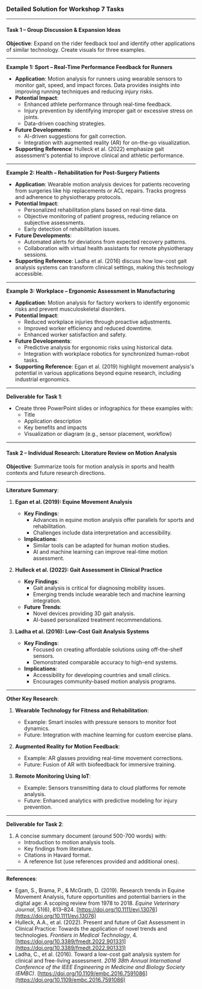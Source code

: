 ### **Detailed Solution for Workshop 7 Tasks**

---

#### **Task 1 – Group Discussion & Expansion Ideas**

**Objective**: Expand on the rider feedback tool and identify other applications of similar technology. Create visuals for three examples.

---

**Example 1: Sport – Real-Time Performance Feedback for Runners**
- **Application**: Motion analysis for runners using wearable sensors to monitor gait, speed, and impact forces. Data provides insights into improving running techniques and reducing injury risks.
- **Potential Impact**:
  - Enhanced athlete performance through real-time feedback.
  - Injury prevention by identifying improper gait or excessive stress on joints.
  - Data-driven coaching strategies.
- **Future Developments**:
  - AI-driven suggestions for gait correction.
  - Integration with augmented reality (AR) for on-the-go visualization.
- **Supporting Reference**: Hulleck et al. (2022) emphasize gait assessment's potential to improve clinical and athletic performance.

---

**Example 2: Health – Rehabilitation for Post-Surgery Patients**
- **Application**: Wearable motion analysis devices for patients recovering from surgeries like hip replacements or ACL repairs. Tracks progress and adherence to physiotherapy protocols.
- **Potential Impact**:
  - Personalized rehabilitation plans based on real-time data.
  - Objective monitoring of patient progress, reducing reliance on subjective assessments.
  - Early detection of rehabilitation issues.
- **Future Developments**:
  - Automated alerts for deviations from expected recovery patterns.
  - Collaboration with virtual health assistants for remote physiotherapy sessions.
- **Supporting Reference**: Ladha et al. (2016) discuss how low-cost gait analysis systems can transform clinical settings, making this technology accessible.

---

**Example 3: Workplace – Ergonomic Assessment in Manufacturing**
- **Application**: Motion analysis for factory workers to identify ergonomic risks and prevent musculoskeletal disorders.
- **Potential Impact**:
  - Reduced workplace injuries through proactive adjustments.
  - Improved worker efficiency and reduced downtime.
  - Enhanced worker satisfaction and safety.
- **Future Developments**:
  - Predictive analysis for ergonomic risks using historical data.
  - Integration with workplace robotics for synchronized human-robot tasks.
- **Supporting Reference**: Egan et al. (2019) highlight movement analysis's potential in various applications beyond equine research, including industrial ergonomics.

---

**Deliverable for Task 1**:
- Create three PowerPoint slides or infographics for these examples with:
  - Title
  - Application description
  - Key benefits and impacts
  - Visualization or diagram (e.g., sensor placement, workflow)

---

#### **Task 2 – Individual Research: Literature Review on Motion Analysis**

**Objective**: Summarize tools for motion analysis in sports and health contexts and future research directions.

---

**Literature Summary**:

1. **Egan et al. (2019): Equine Movement Analysis**
   - **Key Findings**:
     - Advances in equine motion analysis offer parallels for sports and rehabilitation.
     - Challenges include data interpretation and accessibility.
   - **Implications**:
     - Similar tools can be adapted for human motion studies.
     - AI and machine learning can improve real-time motion assessment.

2. **Hulleck et al. (2022): Gait Assessment in Clinical Practice**
   - **Key Findings**:
     - Gait analysis is critical for diagnosing mobility issues.
     - Emerging trends include wearable tech and machine learning integration.
   - **Future Trends**:
     - Novel devices providing 3D gait analysis.
     - AI-based personalized treatment recommendations.

3. **Ladha et al. (2016): Low-Cost Gait Analysis Systems**
   - **Key Findings**:
     - Focused on creating affordable solutions using off-the-shelf sensors.
     - Demonstrated comparable accuracy to high-end systems.
   - **Implications**:
     - Accessibility for developing countries and small clinics.
     - Encourages community-based motion analysis programs.

---

**Other Key Research**:
1. **Wearable Technology for Fitness and Rehabilitation**:
   - Example: Smart insoles with pressure sensors to monitor foot dynamics.
   - Future: Integration with machine learning for custom exercise plans.

2. **Augmented Reality for Motion Feedback**:
   - Example: AR glasses providing real-time movement corrections.
   - Future: Fusion of AR with biofeedback for immersive training.

3. **Remote Monitoring Using IoT**:
   - Example: Sensors transmitting data to cloud platforms for remote analysis.
   - Future: Enhanced analytics with predictive modeling for injury prevention.

---

**Deliverable for Task 2**:
1. A concise summary document (around 500-700 words) with:
   - Introduction to motion analysis tools.
   - Key findings from literature.
   - Citations in Havard format.
   - A reference list (use references provided and additional ones).

---

**References**:
- Egan, S., Brama, P., & McGrath, D. (2019). Research trends in Equine Movement Analysis, future opportunities and potential barriers in the digital age: A scoping review from 1978 to 2018. *Equine Veterinary Journal*, 51(6), 813–824. [https://doi.org/10.1111/evj.13076](https://doi.org/10.1111/evj.13076)
- Hulleck, A.A., et al. (2022). Present and future of Gait Assessment in Clinical Practice: Towards the application of novel trends and technologies. *Frontiers in Medical Technology*, 4. [https://doi.org/10.3389/fmedt.2022.901331](https://doi.org/10.3389/fmedt.2022.901331)
- Ladha, C., et al. (2016). Toward a low-cost gait analysis system for clinical and free-living assessment. *2016 38th Annual International Conference of the IEEE Engineering in Medicine and Biology Society (EMBC)*. [https://doi.org/10.1109/embc.2016.7591086](https://doi.org/10.1109/embc.2016.7591086)

